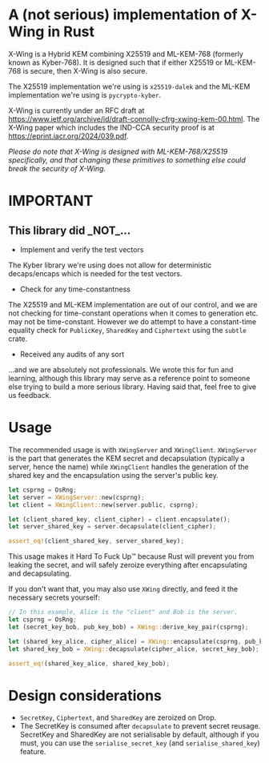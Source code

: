 # A (not serious) implementation of X-Wing in Rust

X-Wing is a Hybrid KEM combining X25519 and ML-KEM-768 (formerly known as Kyber-768). It is designed such that if either X25519 or ML-KEM-768 is secure, then X-Wing is also secure.

The X25519 implementation we're using is `x25519-dalek` and the ML-KEM implementation we're using is `pycrypto-kyber`.

X-Wing is currently under an RFC draft at https://www.ietf.org/archive/id/draft-connolly-cfrg-xwing-kem-00.html.
The X-Wing paper which includes the IND-CCA security proof is at https://eprint.iacr.org/2024/039.pdf. 

*Please do note that X-Wing is designed with ML-KEM-768/X25519 specifically, and that changing these primitives to something else could break the security of X-Wing.*

# IMPORTANT

## This library did \_**NOT**\_...

- Implement and verify the test vectors

The Kyber library we're using does not allow for deterministic decaps/encaps which is needed for the test vectors.

- Check for any time-constantness

The X25519 and ML-KEM implementation are out of our control, and we are not checking for time-constant operations when it comes to generation etc. may not be time-constant. 
However we do attempt to have a constant-time equality check for `PublicKey`, `SharedKey` and `Ciphertext` using the `subtle` crate.

- Received any audits of any sort

...and we are absolutely not professionals. We wrote this for fun and learning, although this library may serve as a reference point to someone else trying to build a more serious library. Having said that, feel free to give us feedback.

# Usage

The recommended usage is with `XWingServer` and `XWingClient`. `XWingServer` is the part that generates the KEM secret and decapsulation (typically a server, hence the name) while `XWingClient` handles the generation of the shared key and the encapsulation using the server's public key.

```rust
let csprng = OsRng;
let server = XWingServer::new(csprng);
let client = XWingClient::new(server.public, csprng);

let (client_shared_key, client_cipher) = client.encapsulate();
let server_shared_key = server.decapsulate(client_cipher);

assert_eq!(client_shared_key, server_shared_key);
```

This usage makes it Hard To Fuck Up:tm: because Rust will prevent you from leaking the secret, and will safely zeroize everything after encapsulating and decapsulating.

If you don't want that, you may also use `XWing` directly, and feed it the necessary secrets yourself:

```rust
// In this example, Alice is the "client" and Bob is the server. 
let csprng = OsRng;
let (secret_key_bob, pub_key_bob) = XWing::derive_key_pair(csprng);

let (shared_key_alice, cipher_alice) = XWing::encapsulate(csprng, pub_key_bob);
let shared_key_bob = XWing::decapsulate(cipher_alice, secret_key_bob);

assert_eq!(shared_key_alice, shared_key_bob);
```

# Design considerations

- `SecretKey`, `Ciphertext`, and `SharedKey` are zeroized on Drop.
- The SecretKey is consumed after `decapsulate` to prevent secret reusage. SecretKey and SharedKey are not serialisable by default, although if you must, you can use the `serialise_secret_key` (and `serialise_shared_key`) feature.